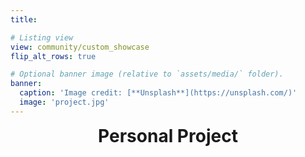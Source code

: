 ```yaml
---
title:

# Listing view
view: community/custom_showcase
flip_alt_rows: true

# Optional banner image (relative to `assets/media/` folder).
banner:
  caption: 'Image credit: [**Unsplash**](https://unsplash.com/)'
  image: 'project.jpg'
---
```

<div style="text-align: center; font-size: 2em; font-weight: bold;">
  Personal Project
</div>